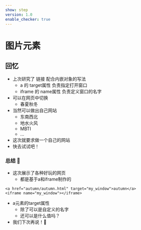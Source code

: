 ```yaml
---
show: step
version: 1.0
enable_checker: true
---
```


# 图片元素

## 回忆

- 上次研究了 链接 配合内嵌对象的写法
	- a 的 target属性 负责指定打开窗口
	- iframe 的 name属性 负责定义窗口的名字
- 可以在网页中切换
	- 春夏秋冬
- 当然可以做出自己网站
	- 东南西北
	- 地水火风
	- MBTI
	- ...
- 这次就要求做一个自己的网站
- 快去试试吧！


### 总结 🤔

- 这次展示了各种好玩的网页
	- 都是基于a和iframe制作的


```
<a href="autumn/autumn.html" target="my_window">autumn</a>
<iframe name="my_window"></iframe>
```

- a元素的target属性
	- 除了可以是自定义的名字
	- 还可以是什么值吗？
- 我们下次再说！👋
